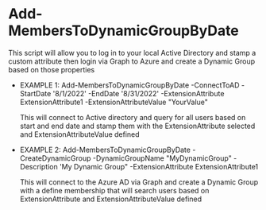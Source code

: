 ﻿# Add-MembersToDynamicGroupByDate
This script will allow you to log in to your local Active Directory and stamp a custom attribute then login via Graph to Azure and create a Dynamic Group based on those properties


- EXAMPLE 1: Add-MembersToDynamicGroupByDate -ConnectToAD -StartDate '8/1/2022' -EndDate '8/31/2022' -ExtensionAttribute ExtensionAttribute1 -ExtensionAttributeValue "YourValue"

	This will connect to Active directory and query for all users based on start and end date and stamp them with the ExtensionAttribute selected and ExtensionAttributeValue defined

- EXAMPLE 2: Add-MembersToDynamicGroupByDate -CreateDynamicGroup -DynamicGroupName "MyDynamicGroup" -Description 'My Dynamic Group" -ExtensionAttribute ExtensionAttribute1

    This will connect to the Azure AD via Graph and create a Dynamic Group with a define membership that will search users based on ExtensionAttribute and ExtensionAttributeValue defined
